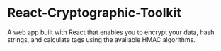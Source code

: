 # React-Cryptographic-Toolkit
A web app built with React that enables you to encrypt your data, hash strings, and calculate tags using the available HMAC algorithms.
